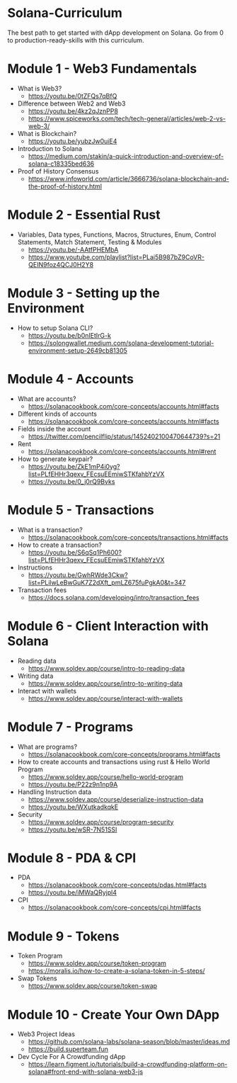 # Solana-Curriculum
The best path to get started with dApp development on Solana. Go from 0 to production-ready-skills with this curriculum.

# Module 1 - Web3 Fundamentals 
- What is Web3? 
   - https://youtu.be/0tZFQs7qBfQ 
- Difference between Web2 and Web3
   - https://youtu.be/4kz2qJznPP8
   - https://www.spiceworks.com/tech/tech-general/articles/web-2-vs-web-3/
- What is Blockchain?
   - https://youtu.be/yubzJw0uiE4
- Introduction to Solana
   - https://medium.com/stakin/a-quick-introduction-and-overview-of-solana-c18335bed636
- Proof of History Consensus
   - https://www.infoworld.com/article/3666736/solana-blockchain-and-the-proof-of-history.html
   

# Module 2 - Essential Rust
- Variables, Data types, Functions, Macros, Structures, Enum, Control Statements, Match Statement, Testing & Modules
   - https://youtu.be/-AAtfPHEMbA
   - https://www.youtube.com/playlist?list=PLai5B987bZ9CoVR-QEIN9foz4QCJ0H2Y8
 
 
# Module 3 - Setting up the Environment 
- How to setup Solana CLI?
   - https://youtu.be/b0nIEtIrG-k
   - https://solongwallet.medium.com/solana-development-tutorial-environment-setup-2649cb81305


# Module 4 - Accounts 
- What are accounts?
   - https://solanacookbook.com/core-concepts/accounts.html#facts
- Different kinds of accounts
   - https://solanacookbook.com/core-concepts/accounts.html#facts
- Fields inside the account
   - https://twitter.com/pencilflip/status/1452402100470644739?s=21
- Rent
   - https://solanacookbook.com/core-concepts/accounts.html#rent
- How to generate keypair? 
   - https://youtu.be/ZkE1mP4i0yg?list=PLfEHHr3qexv_FEcsuEEmiwSTKfahbYzVX
   - https://youtu.be/0_j0rQ9Bvks


# Module 5 - Transactions
- What is a transaction?
   - https://solanacookbook.com/core-concepts/transactions.html#facts
- How to create a transaction?
   - https://youtu.be/S6qSq1Ph600?list=PLfEHHr3qexv_FEcsuEEmiwSTKfahbYzVX
- Instructions
   - https://youtu.be/GwhRWde3Ckw?list=PLilwLeBwGuK7Z2dXft_pmLZ675fuPgkA0&t=347
- Transaction fees 
   - https://docs.solana.com/developing/intro/transaction_fees


# Module 6 - Client Interaction with Solana 
- Reading data 
   - https://www.soldev.app/course/intro-to-reading-data
- Writing data 
   - https://www.soldev.app/course/intro-to-writing-data
- Interact with wallets 
   - https://www.soldev.app/course/interact-with-wallets 


# Module 7 - Programs
- What are programs?
   - https://solanacookbook.com/core-concepts/programs.html#facts
- How to create accounts and transactions using rust & Hello World Program 
   - https://www.soldev.app/course/hello-world-program
   - https://youtu.be/P22z9n1np9A 
- Handling Instruction data 
   - https://www.soldev.app/course/deserialize-instruction-data 
   - https://youtu.be/WXutkadkqkE 
- Security 
   - https://www.soldev.app/course/program-security 
   - https://youtu.be/wSR-7N51SSI 


# Module 8 - PDA & CPI
- PDA
   - https://solanacookbook.com/core-concepts/pdas.html#facts
   - https://youtu.be/iMWaQRyjpl4
- CPI
   - https://solanacookbook.com/core-concepts/cpi.html#facts


# Module 9 - Tokens 
- Token Program 
   - https://www.soldev.app/course/token-program
   - https://moralis.io/how-to-create-a-solana-token-in-5-steps/ 
- Swap Tokens 
   - https://www.soldev.app/course/token-swap 


# Module 10 - Create Your Own DApp
- Web3 Project Ideas
   - https://github.com/solana-labs/solana-season/blob/master/ideas.md
   - https://build.superteam.fun
- Dev Cycle For A Crowdfunding dApp
   - https://learn.figment.io/tutorials/build-a-crowdfunding-platform-on-solana#front-end-with-solana-web3-js


